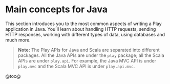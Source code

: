 <!--- Copyright (C) Lightbend Inc. <https://www.lightbend.com> -->
# Main concepts for Java

This section introduces you to the most common aspects of writing a Play application in Java. You'll learn about handling HTTP requests, sending HTTP responses, working with different types of data, using databases and much more.

> **Note:** The Play APIs for Java and Scala are separated into different packages. All the Java APIs are under the `play` package; all the Scala APIs are under `play.api`. For example, the Java MVC API is under `play.mvc` and the Scala MVC API is under `play.api.mvc`.

@toc@

